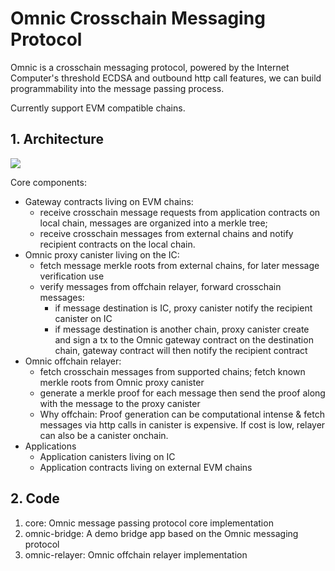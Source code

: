 # Omnic Crosschain Messaging Protocol

Omnic is a crosschain messaging protocol, powered by the Internet Computer's threshold ECDSA and outbound http call features, we can build programmability into the message passing process.

Currently support EVM compatible chains.

## 1. Architecture

![](./pics/arch.jpg)

Core components:

* Gateway contracts living on EVM chains:
  *  receive crosschain message requests from application contracts on local chain, messages are organized into a merkle tree; 
  * receive crosschain messages from external chains and notify recipient contracts on the local chain.
* Omnic proxy canister living on the IC:
  * fetch message merkle roots from external chains, for later message verification use
  * verify messages from offchain relayer, forward crosschain messages:
    * if message destination is IC, proxy canister notify the recipient canister on IC
    * if message destination is another chain, proxy canister create and sign a tx to the Omnic gateway contract on the destination chain, gateway contract will then notify the recipient contract
* Omnic offchain relayer:
  * fetch crosschain messages from supported chains; fetch known merkle roots from Omnic proxy canister
  * generate a merkle proof for each message then send the proof along with the message to the proxy canister
  * Why offchain: Proof generation can be computational intense & fetch messages via http calls in canister is expensive. If cost is low, relayer can also be a canister onchain.
* Applications
  * Application canisters living on IC
  * Application contracts living on external EVM chains



## 2. Code 

1. core: Omnic message passing protocol core implementation
2. omnic-bridge: A demo bridge app based on the Omnic messaging protocol
3. omnic-relayer: Omnic offchain relayer implementation
